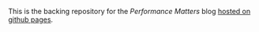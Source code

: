 This is the backing repository for the *Performance Matters* blog [hosted on github pages](https://travisdowns.github.io).
